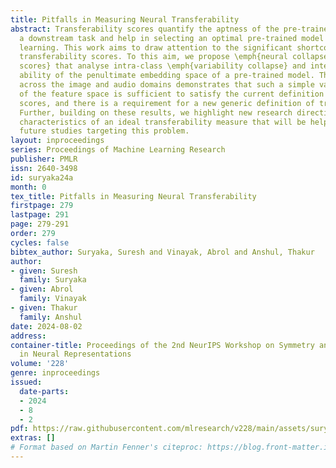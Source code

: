 ```yaml
---
title: Pitfalls in Measuring Neural Transferability
abstract: Transferability scores quantify the aptness of the pre-trained models for
  a downstream task and help in selecting an optimal pre-trained model for transfer
  learning. This work aims to draw attention to the significant shortcomings of state-of-the-art
  transferability scores. To this aim, we propose \emph{neural collapse-based transferability
  scores} that analyse intra-class \emph{variability collapse} and inter-class discriminative
  ability of the penultimate embedding space of a pre-trained model. The experimentation
  across the image and audio domains demonstrates that such a simple variability analysis
  of the feature space is sufficient to satisfy the current definition of transferability
  scores, and there is a requirement for a new generic definition of transferability.
  Further, building on these results, we highlight new research directions and postulate
  characteristics of an ideal transferability measure that will be helpful in streamlining
  future studies targeting this problem.
layout: inproceedings
series: Proceedings of Machine Learning Research
publisher: PMLR
issn: 2640-3498
id: suryaka24a
month: 0
tex_title: Pitfalls in Measuring Neural Transferability
firstpage: 279
lastpage: 291
page: 279-291
order: 279
cycles: false
bibtex_author: Suryaka, Suresh and Vinayak, Abrol and Anshul, Thakur
author:
- given: Suresh
  family: Suryaka
- given: Abrol
  family: Vinayak
- given: Thakur
  family: Anshul
date: 2024-08-02
address:
container-title: Proceedings of the 2nd NeurIPS Workshop on Symmetry and Geometry
  in Neural Representations
volume: '228'
genre: inproceedings
issued:
  date-parts:
  - 2024
  - 8
  - 2
pdf: https://raw.githubusercontent.com/mlresearch/v228/main/assets/suryaka24a/suryaka24a.pdf
extras: []
# Format based on Martin Fenner's citeproc: https://blog.front-matter.io/posts/citeproc-yaml-for-bibliographies/
---
```

